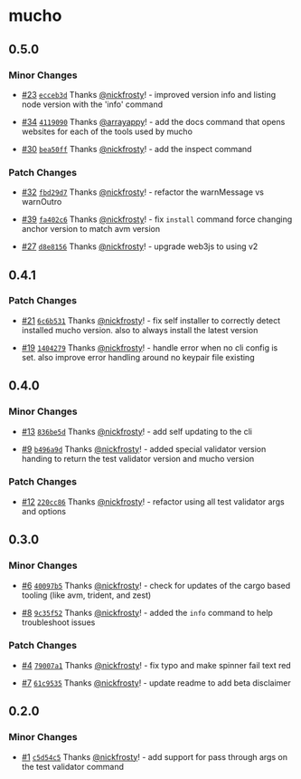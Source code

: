 # mucho

## 0.5.0

### Minor Changes

- [#23](https://github.com/solana-developers/mucho/pull/23)
  [`ecceb3d`](https://github.com/solana-developers/mucho/commit/ecceb3d55f912d0c271ecd82c126c8913a1c913f)
  Thanks [@nickfrosty](https://github.com/nickfrosty)! - improved version info
  and listing node version with the 'info' command

- [#34](https://github.com/solana-developers/mucho/pull/34)
  [`4119090`](https://github.com/solana-developers/mucho/commit/411909086c4a796279b23c1dcb7b54f22ec598ab)
  Thanks [@arrayappy](https://github.com/arrayappy)! - add the docs command that
  opens websites for each of the tools used by mucho

- [#30](https://github.com/solana-developers/mucho/pull/30)
  [`bea50ff`](https://github.com/solana-developers/mucho/commit/bea50ff2ed8773de976a6483eccf7e8ce370d758)
  Thanks [@nickfrosty](https://github.com/nickfrosty)! - add the inspect command

### Patch Changes

- [#32](https://github.com/solana-developers/mucho/pull/32)
  [`fbd29d7`](https://github.com/solana-developers/mucho/commit/fbd29d701f71c9410232ab08f360dcec66b150bc)
  Thanks [@nickfrosty](https://github.com/nickfrosty)! - refactor the
  warnMessage vs warnOutro

- [#39](https://github.com/solana-developers/mucho/pull/39)
  [`fa402c6`](https://github.com/solana-developers/mucho/commit/fa402c6e2c47cad08a499e76cd6a6513b8c82c00)
  Thanks [@nickfrosty](https://github.com/nickfrosty)! - fix `install` command
  force changing anchor version to match avm version

- [#27](https://github.com/solana-developers/mucho/pull/27)
  [`d8e8156`](https://github.com/solana-developers/mucho/commit/d8e81561bced8feff6ee446bf2601efceb8097bd)
  Thanks [@nickfrosty](https://github.com/nickfrosty)! - upgrade web3js to using
  v2

## 0.4.1

### Patch Changes

- [#21](https://github.com/solana-developers/mucho/pull/21)
  [`6c6b531`](https://github.com/solana-developers/mucho/commit/6c6b53106ff1ee80d37b99522699a766f02ba2e7)
  Thanks [@nickfrosty](https://github.com/nickfrosty)! - fix self installer to
  correctly detect installed mucho version. also to always install the latest
  version

- [#19](https://github.com/solana-developers/mucho/pull/19)
  [`1404279`](https://github.com/solana-developers/mucho/commit/14042795532516ae05c0835e044902eb389636b5)
  Thanks [@nickfrosty](https://github.com/nickfrosty)! - handle error when no
  cli config is set. also improve error handling around no keypair file existing

## 0.4.0

### Minor Changes

- [#13](https://github.com/solana-developers/mucho/pull/13)
  [`836be5d`](https://github.com/solana-developers/mucho/commit/836be5d6843bc74bcf1e92e68ee2b13d7d5cfb6c)
  Thanks [@nickfrosty](https://github.com/nickfrosty)! - add self updating to
  the cli

- [#9](https://github.com/solana-developers/mucho/pull/9)
  [`b496a9d`](https://github.com/solana-developers/mucho/commit/b496a9d28a65665fa2f2df074d16a0195ea51cc0)
  Thanks [@nickfrosty](https://github.com/nickfrosty)! - added special validator
  version handing to return the test validator version and mucho version

### Patch Changes

- [#12](https://github.com/solana-developers/mucho/pull/12)
  [`220cc86`](https://github.com/solana-developers/mucho/commit/220cc86f5db02ed2e9dd67827ba056bf7a7f0be7)
  Thanks [@nickfrosty](https://github.com/nickfrosty)! - refactor using all test
  validator args and options

## 0.3.0

### Minor Changes

- [#6](https://github.com/solana-developers/mucho/pull/6)
  [`40097b5`](https://github.com/solana-developers/mucho/commit/40097b5cf9811776a9cbde1bbf705be44af59a98)
  Thanks [@nickfrosty](https://github.com/nickfrosty)! - check for updates of
  the cargo based tooling (like avm, trident, and zest)

- [#8](https://github.com/solana-developers/mucho/pull/8)
  [`9c35f52`](https://github.com/solana-developers/mucho/commit/9c35f52a55c97ea2c871b5a066fd423aa9ad1e4f)
  Thanks [@nickfrosty](https://github.com/nickfrosty)! - added the `info`
  command to help troubleshoot issues

### Patch Changes

- [#4](https://github.com/solana-developers/mucho/pull/4)
  [`79007a1`](https://github.com/solana-developers/mucho/commit/79007a17fb45c3c2433150bbb9a49df212562e01)
  Thanks [@nickfrosty](https://github.com/nickfrosty)! - fix typo and make
  spinner fail text red

- [#7](https://github.com/solana-developers/mucho/pull/7)
  [`61c9535`](https://github.com/solana-developers/mucho/commit/61c9535852eaba39c9a7b4cd7819143d3ab296d6)
  Thanks [@nickfrosty](https://github.com/nickfrosty)! - update readme to add
  beta disclaimer

## 0.2.0

### Minor Changes

- [#1](https://github.com/solana-developers/mucho/pull/1)
  [`c5d54c5`](https://github.com/solana-developers/mucho/commit/c5d54c5e4b94d32256a6a891abab2d4bd8598314)
  Thanks [@nickfrosty](https://github.com/nickfrosty)! - add support for pass
  through args on the test validator command
